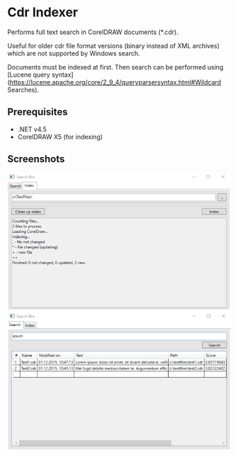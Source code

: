 # Cdr Indexer
Performs full text search in CorelDRAW documents (*.cdr).

Useful for older cdr file format versions (binary instead of XML archives) which are not supported by Windows search.

Documents must be indexed at first. Then search can be performed using [Lucene query syntax](https://lucene.apache.org/core/2_9_4/queryparsersyntax.html#Wildcard Searches).

## Prerequisites
- .NET v4.5
- CorelDRAW X5 (for indexing)

## Screenshots
![Indexing](Images/indexing.png)
![Search](Images/search.png)
